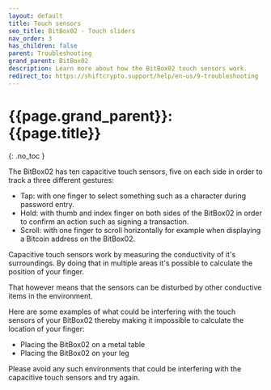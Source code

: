 ```yaml
---
layout: default
title: Touch sensors
seo_title: BitBox02 - Touch sliders
nav_order: 3
has_children: false
parent: Troubleshooting
grand_parent: BitBox02
description: Learn more about how the BitBox02 touch sensors work.
redirect_to: https://shiftcrypto.support/help/en-us/9-troubleshooting
---
```


# {{page.grand_parent}}: {{page.title}}
{: .no_toc }


The BitBox02 has ten capacitive touch sensors, five on each side in order to track a three different gestures:
- Tap: with one finger to select something such as a character during password entry.
- Hold: with thumb and index finger on both sides of the BitBox02 in order to confirm an action such as signing a transaction.
- Scroll: with one finger to scroll horizontally for example when displaying a Bitcoin address on the BitBox02.

Capacitive touch sensors work by measuring the conductivity of it's surroundings. By doing that in multiple areas it's possible to calculate the position of your finger.

That however means that the sensors can be disturbed by other conductive items in the environment.

Here are some examples of what could be interfering with the touch sensors of your BitBox02 thereby making it impossible to calculate the location of your finger:
- Placing the BitBox02 on a metal table
- Placing the BitBox02 on your leg

Please avoid any such environments that could be interfering with the capacitive touch sensors and try again.
